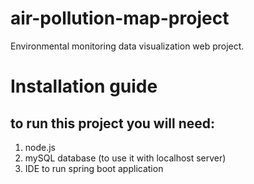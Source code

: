# air-pollution-map-project
Environmental monitoring data visualization web project.

# Installation guide

## to run this project you will need:
1. node.js
2. mySQL database (to use it with localhost server)
3. IDE to run spring boot application

